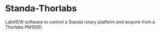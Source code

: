# Standa-Thorlabs
LabVIEW software to control a Standa rotary platform and acquire from a Thorlabs PM100D
